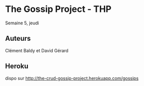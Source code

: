 # The Gossip Project - THP  
Semaine 5, jeudi

## Auteurs
Clément Baldy et David Gérard

## Heroku
dispo sur http://the-crud-gossip-project.herokuapp.com/gossips
